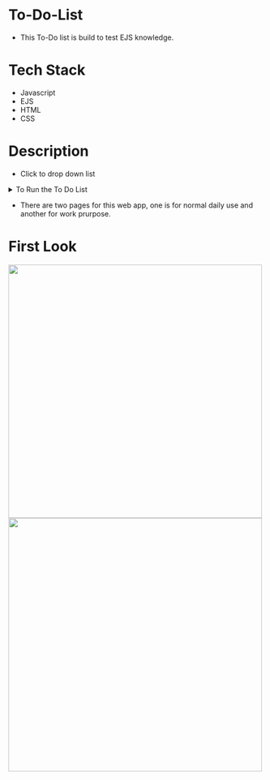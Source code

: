 # To-Do-List
 - This To-Do list is build to test EJS knowledge. 
 
 # Tech Stack
 - Javascript
 - EJS
 - HTML
 - CSS
 
 # Description
 
 - Click to drop down list
 <details>
    <summary>To Run the To Do List</summary>
    <ul>
        <li>git clone</li>
        <li>Open the terminal</li>
        <li>npm i</li>
        <li>node app.js</li>
        <li>open chrome and write "localhost:3000" or  "localhost:3000/work".</li>
        <li>App has started</li>
    </ul>
</details>
 
- There are two pages for this web app, one is for normal daily use and another for work prurpose.
 
 # First Look
 
<img width="500px" src="https://user-images.githubusercontent.com/73109141/226980995-eeea13d2-13c3-42ea-a4e6-09db84076a16.png" >
<img width="500px" src="https://user-images.githubusercontent.com/73109141/226981036-69542800-dda0-4289-8c73-a9a129e4edc8.png" >
